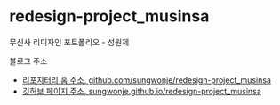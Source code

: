 # redesign-project_musinsa
무신사 리디자인 포트폴리오 - 성원제

블로그 주소
- [리포지터리 홈 주소, github.com/sungwonje/redesign-project_musinsa](https://github.com/sungwonje/redesign-project_musinsa)
- [깃허브 페이지 주소, sungwonje.github.io/redesign-project_musinsa](https://sungwonje.github.io/redesign-project_musinsa)
